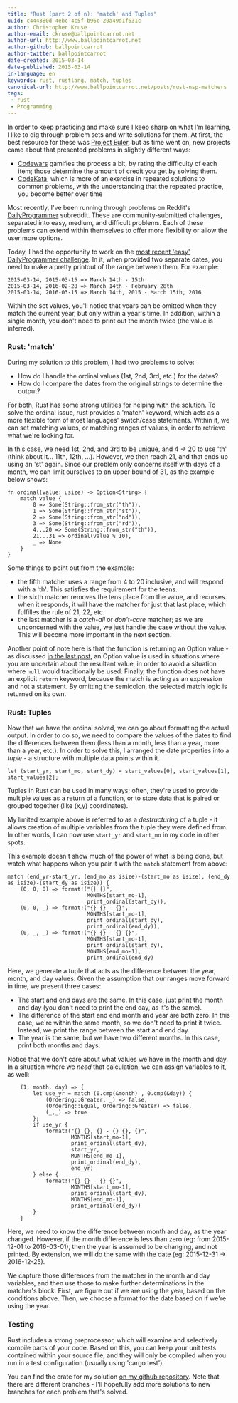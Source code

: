 ```yaml
---
title: "Rust (part 2 of n): 'match' and Tuples"
uuid: c444380d-4ebc-4c5f-b96c-20a49d1f631c
author: Christopher Kruse
author-email: ckruse@ballpointcarrot.net
author-url: http://www.ballpointcarrot.net
author-github: ballpointcarrot
author-twitter: ballpointcarrot
date-created: 2015-03-14
date-published: 2015-03-14
in-language: en
keywords: rust, rustlang, match, tuples
canonical-url: http://www.ballpointcarrot.net/posts/rust-nsp-matchers
tags:
 - rust
 - Programming
---
```

In order to keep practicing and make sure I keep sharp on what I'm learning, I like to dig through problem sets and write solutions for them. At first, the best resource for these was [Project Euler](https://projecteuler.net), but as time went on, new projects came about that presented problems in slightly different ways:

* [Codewars](http://codewars.com) gamifies the process a bit, by rating the difficulty of each item; those determine the amount of credit you get by solving them.
* [CodeKata](http://codekata.com), which is more of an exercise in repeated solutions to common problems, with the understanding that the repeated practice, you become better over time

Most recently, I've been running through problems on Reddit's [DailyProgrammer](http://reddit.com/r/dailyprogrammer) subreddit. These are community-submitted challenges, separated into easy, medium, and difficult problems. Each of these problems can extend within themselves to offer more flexibility or allow the user more options.

Today, I had the opportunity to work on the [most recent 'easy' DailyProgrammer challenge](http://www.reddit.com/r/dailyprogrammer/comments/2ygsxs/20150309_challenge_205_easy_friendly_date_ranges/). In it, when provided two separate dates, you need to make a pretty printout of the range between them. For example:
```lang-plaintext
2015-03-14, 2015-03-15 => March 14th - 15th
2015-03-14, 2016-02-28 => March 14th - February 28th
2015-03-14, 2016-03-15 => March 14th, 2015 - March 15th, 2016
```
Within the set values, you'll notice that years can be omitted when they match the current year, but only within a year's time. In addition, within a single month, you don't need to print out the month twice (the value is inferred).

### Rust: 'match'

During my solution to this problem, I had two problems to solve:

* How do I handle the ordinal values (1st, 2nd, 3rd, etc.) for the dates?
* How do I compare the dates from the original strings to determine the output?

For both, Rust has some strong utilities for helping with the solution. To solve the ordinal issue, rust provides a 'match' keyword, which acts as a more flexible form of most languages' switch/case statements. Within it, we can set matching values, or matching ranges of values, in order to retrieve what we're looking for.

In this case, we need 1st, 2nd, and 3rd to be unique, and 4 -> 20 to use 'th' (think about it... 11th, 12th, ...). However, we then reach 21, and that ends up using an 'st' again. Since our problem only concerns itself with days of a month, we can limit ourselves to an upper bound of 31, as the example below shows:

```lang-rust
fn ordinal(value: usize) -> Option<String> {
    match value {
        0 => Some(String::from_str("th")),
        1 => Some(String::from_str("st")),
        2 => Some(String::from_str("nd")),
        3 => Some(String::from_str("rd")),
        4...20 => Some(String::from_str("th")),
        21...31 => ordinal(value % 10),
        _ => None
    }
}
```

Some things to point out from the example:

* the fifth matcher uses a range from 4 to 20 inclusive, and will respond with a 'th'. This satisfies the requirement for the teens.
* the sixth matcher removes the tens place from the value, and recurses. when it responds, it will have the matcher for just that last place, which fulfilles the rule of 21, 22, etc.
* the last matcher is a *catch-all* or *don't-care* matcher; as we are unconcerned with the value, we just handle the case without the value. This will become more important in the next section.

Another point of note here is that the function is returning an Option value - as discussed [in the last post](/posts/rust-non-systems-programmer), an Option value is used in situations where you are uncertain about the resultant value, in order to avoid a situation where `null` would traditionally be used. Finally, the function does not have an explicit `return` keyword, because the match is acting as an expression and not a statement. By omitting the semicolon, the selected match logic is returned on its own.

### Rust: Tuples

Now that we have the ordinal solved, we can go about formatting the actual output. In order to do so, we need to compare the values of the dates to find the differences between them (less than a month, less than a year, more than a year, etc.). In order to solve this, I arranged the date properties into a *tuple* - a structure with multiple data points within it.

```lang-rust
let (start_yr, start_mo, start_dy) = start_values[0], start_values[1], start_values[2];
```

Tuples in Rust can be used in many ways; often, they're used to provide multiple values as a return of a function, or to store data that is paired or grouped together (like (x,y) coordinates).

My limited example above is referred to as a *destructuring* of a tuple - it allows creation of multiple variables from the tuple they were defined from. In other words, I can now use `start_yr` and `start_mo` in my code in other spots.

This example doesn't show much of the power of what is being done, but watch what happens when you pair it with the `match` statement from above:

```lang-rust
match (end_yr-start_yr, (end_mo as isize)-(start_mo as isize), (end_dy as isize)-(start_dy as isize)) {
    (0, 0, 0) => format!("{} {}",
                         MONTHS[start_mo-1],
                         print_ordinal(start_dy)),
    (0, 0, _) => format!("{} {} - {}",
                         MONTHS[start_mo-1],
                         print_ordinal(start_dy),
                         print_ordinal(end_dy)),
    (0, _, _) => format!("{} {} - {} {}",
                         MONTHS[start_mo-1],
                         print_ordinal(start_dy),
                         MONTHS[end_mo-1],
                         print_ordinal(end_dy)
```

Here, we generate a tuple that acts as the difference between the year, month, and day values. Given the assumption that our ranges move forward in time, we present three cases:

* The start and end days are the same. In this case, just print the month and day (you don't need to print the end day, as it's the same).
* The difference of the start and end month and year are both zero. In this case, we're within the same month, so we don't need to print it twice. Instead, we print the range between the start and end day.
* The year is the same, but we have two different months. In this case, print both months and days.

Notice that we don't care about what values we have in the month and day. In a situation where we *need* that calculation, we can assign variables to it, as well:

```lang-rust
    (1, month, day) => {
        let use_yr = match (0.cmp(&month) , 0.cmp(&day)) {
            (Ordering::Greater, _) => false,
            (Ordering::Equal, Ordering::Greater) => false,
            (_,_) => true
        };
        if use_yr {
            format!("{} {}, {} - {} {}, {}",
                    MONTHS[start_mo-1],
                    print_ordinal(start_dy),
                    start_yr,
                    MONTHS[end_mo-1],
                    print_ordinal(end_dy),
                    end_yr)
        } else {
            format!("{} {} - {} {}",
                    MONTHS[start_mo-1],
                    print_ordinal(start_dy),
                    MONTHS[end_mo-1],
                    print_ordinal(end_dy))
        }
    }
```

Here, we need to know the difference between month and day, as the year changed. However, if the month difference is less than zero (eg: from 2015-12-01 to 2016-03-01), then the year is assumed to be changing, and not printed. By extension, we will do the same with the date (eg: 2015-12-31 -> 2016-12-25).

We capture those differences from the matcher in the month and day variables, and then use those to make further determinations in the matcher's block. First, we figure out if we are using the year, based on the conditions above. Then, we choose a format for the date based on if we're using the year.

### Testing

Rust includes a strong preprocessor, which will examine and selectively compile parts of your code. Based on this, you can keep your unit tests contained within your source file, and they will only be compiled when you run in a test configuration (usually using 'cargo test').

You can find the crate for my solution [on my github repository](https://github.com/ballpointcarrot/rust-dailyprogrammer/tree/205). Note that there are different branches - I'll hopefully add more solutions to new branches for each problem that's solved.
